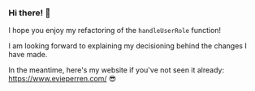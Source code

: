 ### Hi there! :wave:

I hope you enjoy my refactoring of the `handleUserRole` function! 

I am looking forward to explaining my decisioning behind the changes I have made.

In the meantime, here's my website if you've not seen it already: https://www.evieperren.com/ :sunglasses:

